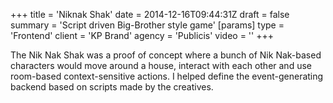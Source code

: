 +++
title = 'Niknak Shak'
date = 2014-12-16T09:44:31Z
draft = false
summary = 'Script driven Big-Brother style game'
[params]
  type = 'Frontend'
  client = 'KP Brand'
  agency = 'Publicis'
  video = ''
+++

The Nik Nak Shak was a proof of concept where a bunch of Nik Nak-based characters would move around a house, interact with each other and use room-based context-sensitive actions. I helped define the event-generating backend based on scripts made by the creatives.
